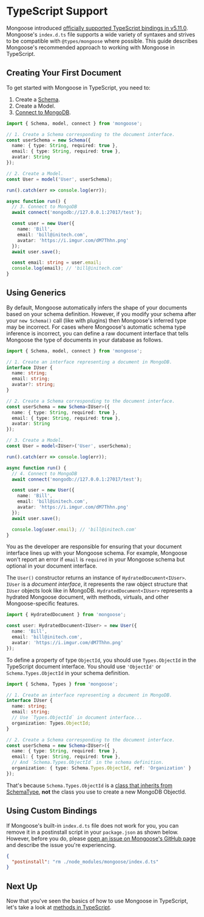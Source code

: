 # TypeScript Support

Mongoose introduced [officially supported TypeScript bindings in v5.11.0](https://thecodebarbarian.com/working-with-mongoose-in-typescript.html).
Mongoose's `index.d.ts` file supports a wide variety of syntaxes and strives to be compatible with `@types/mongoose` where possible.
This guide describes Mongoose's recommended approach to working with Mongoose in TypeScript.

## Creating Your First Document

To get started with Mongoose in TypeScript, you need to:

1. Create a [Schema](guide.html).
2. Create a Model.
3. [Connect to MongoDB](connections.html).

```typescript
import { Schema, model, connect } from 'mongoose';

// 1. Create a Schema corresponding to the document interface.
const userSchema = new Schema({
  name: { type: String, required: true },
  email: { type: String, required: true },
  avatar: String
});

// 2. Create a Model.
const User = model('User', userSchema);

run().catch(err => console.log(err));

async function run() {
  // 3. Connect to MongoDB
  await connect('mongodb://127.0.0.1:27017/test');

  const user = new User({
    name: 'Bill',
    email: 'bill@initech.com',
    avatar: 'https://i.imgur.com/dM7Thhn.png'
  });
  await user.save();

  const email: string = user.email;
  console.log(email); // 'bill@initech.com'
}
```

## Using Generics

By default, Mongoose automatically infers the shape of your documents based on your schema definition.
However, if you modify your schema after your `new Schema()` call (like with plugins) then Mongoose's inferred type may be incorrect.
For cases where Mongoose's automatic schema type inference is incorrect, you can define a raw document interface that tells Mongoose the type of documents in your database as follows.

```typescript
import { Schema, model, connect } from 'mongoose';

// 1. Create an interface representing a document in MongoDB.
interface IUser {
  name: string;
  email: string;
  avatar?: string;
}

// 2. Create a Schema corresponding to the document interface.
const userSchema = new Schema<IUser>({
  name: { type: String, required: true },
  email: { type: String, required: true },
  avatar: String
});

// 3. Create a Model.
const User = model<IUser>('User', userSchema);

run().catch(err => console.log(err));

async function run() {
  // 4. Connect to MongoDB
  await connect('mongodb://127.0.0.1:27017/test');

  const user = new User({
    name: 'Bill',
    email: 'bill@initech.com',
    avatar: 'https://i.imgur.com/dM7Thhn.png'
  });
  await user.save();

  console.log(user.email); // 'bill@initech.com'
}
```

You as the developer are responsible for ensuring that your document interface lines up with your Mongoose schema.
For example, Mongoose won't report an error if `email` is `required` in your Mongoose schema but optional in your document interface.

The `User()` constructor returns an instance of `HydratedDocument<IUser>`.
`IUser` is a *document interface*, it represents the raw object structure that `IUser` objects look like in MongoDB.
`HydratedDocument<IUser>` represents a hydrated Mongoose document, with methods, virtuals, and other Mongoose-specific features.

```ts
import { HydratedDocument } from 'mongoose';

const user: HydratedDocument<IUser> = new User({
  name: 'Bill',
  email: 'bill@initech.com',
  avatar: 'https://i.imgur.com/dM7Thhn.png'
});
```

To define a property of type `ObjectId`, you should use `Types.ObjectId` in the TypeScript document interface. You should use `'ObjectId'` or `Schema.Types.ObjectId` in your schema definition.

```ts
import { Schema, Types } from 'mongoose';

// 1. Create an interface representing a document in MongoDB.
interface IUser {
  name: string;
  email: string;
  // Use `Types.ObjectId` in document interface...
  organization: Types.ObjectId;
}

// 2. Create a Schema corresponding to the document interface.
const userSchema = new Schema<IUser>({
  name: { type: String, required: true },
  email: { type: String, required: true },
  // And `Schema.Types.ObjectId` in the schema definition.
  organization: { type: Schema.Types.ObjectId, ref: 'Organization' }
});
```

That's because `Schema.Types.ObjectId` is a [class that inherits from SchemaType](schematypes.html), **not** the class you use to create a new MongoDB ObjectId.

## Using Custom Bindings

If Mongoose's built-in `index.d.ts` file does not work for you, you can remove it in a postinstall script in your `package.json` as shown below.
However, before you do, please [open an issue on Mongoose's GitHub page](https://github.com/Automattic/mongoose/issues/new) and describe the issue you're experiencing.

```json
{
  "postinstall": "rm ./node_modules/mongoose/index.d.ts"
}
```

## Next Up

Now that you've seen the basics of how to use Mongoose in TypeScript, let's take a look at [methods in TypeScript](typescript/statics-and-methods.html).

